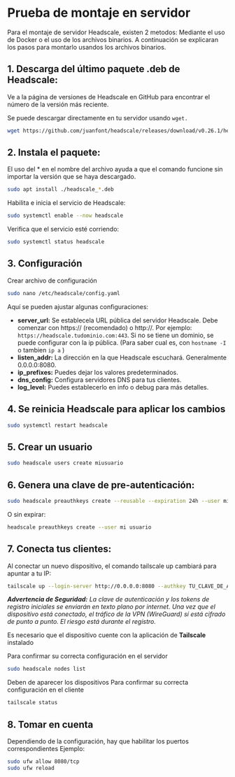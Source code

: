 # Prueba de montaje en servidor
Para el montaje de servidor Headscale, existen 2 metodos: Mediante el uso de Docker o el uso de los archivos binarios. A continuación se explicaran los pasos para montarlo usandos los archivos binarios.


## 1. Descarga del último paquete .deb de Headscale:
Ve a la página de versiones de Headscale en GitHub para encontrar el número de la versión más reciente.

Se puede descargar directamente en tu servidor usando ``wget.`` 
``` Bash
wget https://github.com/juanfont/headscale/releases/download/v0.26.1/headscale_0.26.1_linux_amd64.deb
```

## 2. Instala el paquete:
El uso del * en el nombre del archivo ayuda a que el comando funcione sin importar la versión que se haya descargado.
```Bash
sudo apt install ./headscale_*.deb
```
Habilita e inicia el servicio de Headscale:

```Bash
sudo systemctl enable --now headscale
```
Verifica que el servicio esté corriendo:

```Bash
sudo systemctl status headscale
```
## 3. Configuración 
Crear archivo de configuración 
```Bash
sudo nano /etc/headscale/config.yaml
```
Aquí se pueden ajustar algunas configuraciones:

- **server_url:** Se establecela URL pública del servidor Headscale. Debe comenzar con https:// (recomendado) o http://. Por ejemplo: `https://headscale.tudominio.com:443`. Si no se tiene un dominio, se puede configurar con la ip pública. (Para saber cual es, con ``hostname -I`` o tambien ``ip a`` )
- **listen_addr:** La dirección en la que Headscale escuchará. Generalmente 0.0.0.0:8080.
- **ip_prefixes:** Puedes dejar los valores predeterminados.
- **dns_config:** Configura servidores DNS para tus clientes.
- **log_level:** Puedes establecerlo en info o debug para más detalles.
## 4. Se reinicia Headscale para aplicar los cambios
```bash
sudo systemctl restart headscale
```
## 5. Crear un usuario 
```bash
sudo headscale users create miusuario
```
## 6. Genera una clave de pre-autenticación:
```bash
sudo headscale preauthkeys create --reusable --expiration 24h --user miusuario
```
O sin expirar:
```bash
headscale preauthkeys create --user mi usuario
```

## 7. Conecta tus clientes:
Al conectar un nuevo dispositivo, el comando tailscale up cambiará para apuntar a tu IP:
```Bash
tailscale up --login-server http://0.0.0.0:8080 --authkey TU_CLAVE_DE_AUTENTICACION
```
***Advertencia de Seguridad:** La clave de autenticación y los tokens de registro iniciales se enviarán en texto plano por internet. Una vez que el dispositivo está conectado, el tráfico de la VPN (WireGuard) sí está cifrado de punto a punto. El riesgo está durante el registro.*

Es necesario que el dispositivo cuente con la aplicación de **Tailscale** instalado 

Para confirmar su correcta configuración en el servidor
```Bash
sudo headscale nodes list
```
Deben de aparecer los dispositivos
Para confirmar su correcta configuración en el cliente

```Bash
tailscale status
```

## 8. Tomar en cuenta
Dependiendo de la configuración, hay que habilitar los puertos correspondientes
Ejemplo:
```Bash
sudo ufw allow 8080/tcp
sudo ufw reload
```